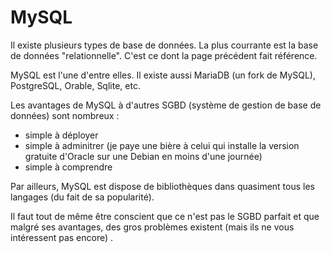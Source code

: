 # MySQL

Il existe plusieurs types de base de données. La plus courrante est la base de données "relationnelle". C'est ce dont la page précédent fait référence.

MySQL est l'une d'entre elles. Il existe aussi MariaDB (un fork de MySQL), PostgreSQL, Orable, Sqlite, etc.

Les avantages de MySQL à d'autres SGBD (système de gestion de base de données) sont nombreux :

* simple à déployer
* simple à adminitrer (je paye une bière à celui qui installe la version gratuite d'Oracle sur une Debian en moins d'une journée)
* simple à comprendre

Par ailleurs, MySQL est dispose de bibliothèques dans quasiment tous les langages (du fait de sa popularité).

Il faut tout de même être conscient que ce n'est pas le SGBD parfait et que malgré ses avantages, des gros problèmes existent (mais ils ne vous intéressent pas encore) .
